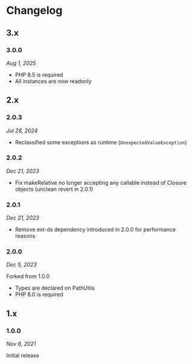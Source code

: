 # Changelog

## 3.x

### 3.0.0

*Aug 1, 2025*

* PHP 8.5 is required
* All instances are now readonly

## 2.x

### 2.0.3

*Jul 28, 2024*

* Reclassified some exceptions as runtime (`UnexpectedValueException`)

### 2.0.2

*Dec 21, 2023*

* Fix makeRelative no longer accepting any callable instead of Closure objects (unclean revert in 2.0.1)

### 2.0.1

*Dec 21, 2023*

* Remove ext-ds dependency introduced in 2.0.0 for performance reasons

### 2.0.0

*Dec 5, 2023*

Forked from 1.0.0

* Types are declared on PathUtils
* PHP 8.0 is required

## 1.x

### 1.0.0

*Nov 6, 2021*

Initial release
